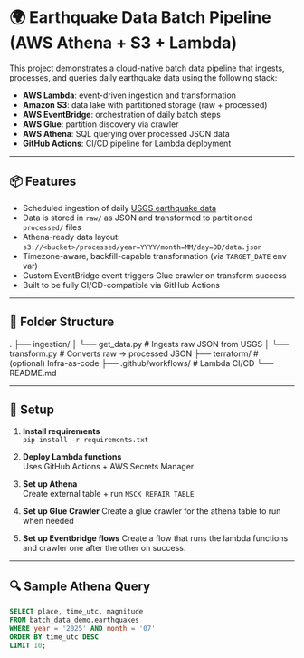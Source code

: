 # 🌍 Earthquake Data Batch Pipeline (AWS Athena + S3 + Lambda)

This project demonstrates a cloud-native batch data pipeline that ingests, processes, and queries daily earthquake data using the following stack:

- **AWS Lambda**: event-driven ingestion and transformation
- **Amazon S3**: data lake with partitioned storage (raw + processed)
- **AWS EventBridge**: orchestration of daily batch steps
- **AWS Glue**: partition discovery via crawler
- **AWS Athena**: SQL querying over processed JSON data
- **GitHub Actions**: CI/CD pipeline for Lambda deployment

---

## 📦 Features

- Scheduled ingestion of daily [USGS earthquake data](https://earthquake.usgs.gov/)
- Data is stored in `raw/` as JSON and transformed to partitioned `processed/` files
- Athena-ready data layout:  
  `s3://<bucket>/processed/year=YYYY/month=MM/day=DD/data.json`
- Timezone-aware, backfill-capable transformation (via `TARGET_DATE` env var)
- Custom EventBridge event triggers Glue crawler on transform success
- Built to be fully CI/CD-compatible via GitHub Actions

---

## 📁 Folder Structure
.
├── ingestion/
│ └── get_data.py # Ingests raw JSON from USGS
│ └── transform.py # Converts raw → processed JSON
├── terraform/ # (optional) Infra-as-code
├── .github/workflows/ # Lambda CI/CD
└── README.md

---

## 🚀 Setup

1. **Install requirements**  
   `pip install -r requirements.txt`

2. **Deploy Lambda functions**  
   Uses GitHub Actions + AWS Secrets Manager

3. **Set up Athena**  
   Create external table + run `MSCK REPAIR TABLE`

4. **Set up Glue Crawler**
   Create a glue crawler for the athena table to run when needed

5. **Set up Eventbridge flows**
   Create a flow that runs the lambda functions and crawler
   one after the other on success.

---

## 🔍 Sample Athena Query

```sql
SELECT place, time_utc, magnitude
FROM batch_data_demo.earthquakes
WHERE year = '2025' AND month = '07'
ORDER BY time_utc DESC
LIMIT 10;
